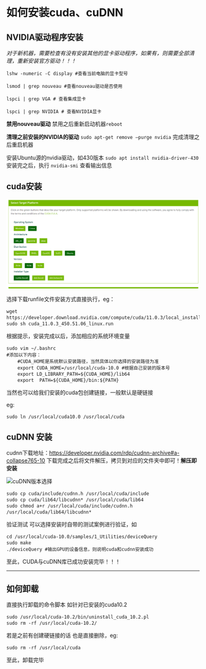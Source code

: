 # 如何安装cuda、cuDNN

##  NVIDIA驱动程序安装
*对于新机器，需要检查有没有安装其他的显卡驱动程序，如果有，则需要全部清理，重新安装官方驱动！！！*

```
lshw -numeric -C display #查看当前电脑的显卡型号 

lsmod | grep nouveau #查看nouveau驱动是否使用 

lspci | grep VGA # 查看集成显卡 

lspci | grep NVIDIA # 查看NVIDIA显卡
```

**禁用nouveau驱动**
禁用之后重新启动机器`reboot`

**清理之前安装的NVIDIA的驱动**
`sudo apt-get remove –purge nvidia`
完成清理之后重启机器

安装Ubuntu源的nvidia驱动，如430版本
`sudo apt install nvidia-driver-430`
安装完之后，执行
`nvidia-smi`
查看输出信息

## cuda安装
![cuda安装页面](../pictures/cuda安装界面.PNG)

选择下载runfile文件安装方式直接执行，eg：
```
wget https://developer.download.nvidia.com/compute/cuda/11.0.3/local_installers/cuda_11.0.3_450.51.06_linux.run
sudo sh cuda_11.0.3_450.51.06_linux.run
```
根据提示，安装完成以后，添加相应的系统环境变量
```
sudo vim ~/.bashrc
#添加以下内容：
    #CUDA_HOME是系统默认安装路径，当然具体以你选择的安装路径为准
    export CUDA_HOME=/usr/local/cuda-10.0 #根据自己安装的版本号
    export LD_LIBRARY_PATH=${CUDA_HOME}/lib64
    export  PATH=${CUDA_HOME}/bin:${PATH}
```
当然也可以给我们安装的cuda包创建链接，一般默认是硬链接

eg:
```
sudo ln /usr/local/cuda10.0 /usr/local/cuda
```

## cuDNN 安装

cudnn下载地址：https://developer.nvidia.com/rdp/cudnn-archive#a-collapse765-10
下载完成之后将文件解压，拷贝到对应的文件夹中即可！**解压即安装**

![cuDNN版本选择](../pictures/cuDNN版本选择.PNG)

```
sudo cp cuda/include/cudnn.h /usr/local/cuda/include
sudo cp cuda/lib64/libcudnn* /usr/local/cuda/lib64
sudo chmod a+r /usr/local/cuda/include/cudnn.h /usr/local/cuda/lib64/libcudnn*
```
验证测试
可以选择安装时自带的测试案例进行验证，如
```
cd /usr/local/cuda-10.0/samples/1_Utilities/deviceQuery
sudo make
./deviceQuery #输出GPU的设备信息，则说明cuda和cudnn安装成功
```
至此，CUDA与cuDNN库已成功安装完毕！！！

---

##  如何卸载
直接执行卸载的命令脚本
如针对已安装的cuda10.2

```
sudo /usr/local/cuda-10.2/bin/uninstall_cuda_10.2.pl
sudo rm -rf /usr/local/cuda-10.2/
```
若是之前有创建硬链接的话
也是直接删除，eg:
```
sudo rm -rf /usr/local/cuda
```
至此，卸载完毕

